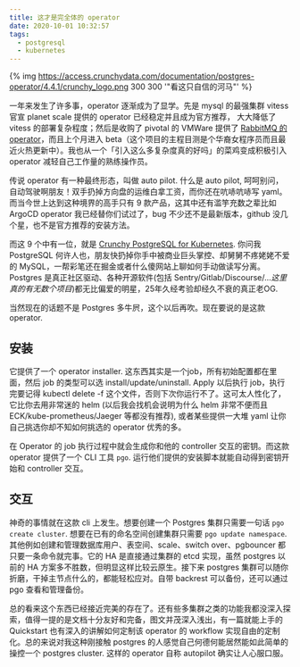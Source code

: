 ```yaml
---
title: 这才是完全体的 operator
date: 2020-10-01 10:32:57
tags:
  - postgresql
  - kubernetes
---
```


{% img https://access.crunchydata.com/documentation/postgres-operator/4.4.1/crunchy_logo.png 300 300 '"看这只自信的河马"' %}

一年来发生了许多事，operator 逐渐成为了显学。先是 mysql 的最强集群 vitess 官宣 planet scale 提供的 operator 已经稳定并且成为官方推荐， 大大降低了 vitess 的部署复杂程度；然后是收购了 pivotal 的 VMWare 提供了 [RabbitMQ 的 operator](https://github.com/rabbitmq/cluster-operator)，而且上个月进入 beta（这个项目的主程目测是个华裔女程序员而且最近火热更新中）。我也从一个「引入这么多复杂度真的好吗」的菜鸡变成积极引入 operator 减轻自己工作量的熟练操作员。

传说 operator 有一种最终形态，叫做 auto pilot. 什么是 auto pilot, 呵呵别问，自动驾驶啊朋友！双手扔掉方向盘的运维白拿工资，而你还在吭哧吭哧写 yaml。而当今世上达到这种境界的高手只有 9 款产品，这其中还有滥竽充数之辈比如 ArgoCD operator 我已经替你们试过了，bug 不少还不是最新版本，github 没几个星，也不是官方推荐的安装方法。

而这 9 个中有一位，就是 [Crunchy PostgreSQL for Kubernetes](https://access.crunchydata.com/documentation/postgres-operator). 你问我 PostgreSQL 何许人也，朋友快扔掉你手中被商业巨头掌控、却舅舅不疼姥姥不爱的 MySQL，一帮彩笔还在掘金或者什么傻网站上聊如何手动做读写分离。Postgres 是真正社区驱动、各种开源软件(包括 Sentry/Gitlab/Discourse/...*这里真的有无数个项目*)都无比偏爱的明星，25年久经考验却经久不衰的真正老OG.

当然现在的话题不是 Postgres 多牛屄，这个以后再吹。现在要说的是这款 operator.

## 安装
它提供了一个 operator installer. 这东西其实是一个job，所有初始配置都在里面，然后 job 的类型可以选 install/update/uninstall. Apply 以后执行 job，执行完要记得 kubectl delete -f 这个文件，否则下次你运行不了。这可太人性化了，它比你去用非常迷的 helm (以后我会找机会说明为什么 helm 非常不便而且 ECK/kube-prometheus/Jaeger 等都没有推荐), 或者某些提供一大堆 yaml 让你自己挑选你却不知如何挑选的 operator 优秀的多。

在 Operator 的 job 执行过程中就会生成你和他的 controller 交互的密钥。而这款 operator 提供了一个 CLI 工具 `pgo`. 运行他们提供的安装脚本就能自动得到密钥开始和 controller 交互。

## 交互
神奇的事情就在这款 cli 上发生。想要创建一个 Postgres 集群只需要一句话 `pgo create cluster`. 想要在已有的命名空间创建集群只需要 `pgo update namespace`. 其他例如创建和管理数据库用户、表空间、scale、switch over、pgbouncer 都只要一条命令就完事。它的 HA 是直接通过集群的 etcd 实现，虽然 postgres 以前的 HA 方案多不胜数，但明显这样比较云原生。接下来 postgres 集群可以随你折磨，干掉主节点什么的，都能轻松应对。自带 backrest 可以备份，还可以通过 pgo 查看和管理备份。

总的看来这个东西已经接近完美的存在了。还有些多集群之类的功能我都没深入探索，值得一提的是文档十分友好和完备，图文并茂深入浅出，有一篇就能上手的 Quickstart 也有深入的讲解如何定制该 operator 的 workflow 实现自由的定制化。总的来说对我这种刚接触 postgres 的人感觉自己何德何能居然能如此简单的操控一个 postgres cluster. 这样的 operator 自称 autopilot 确实让人心服口服。
